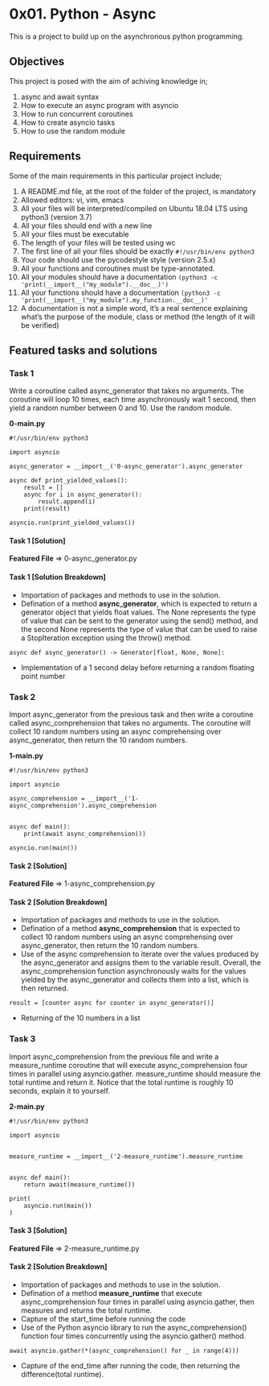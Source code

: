 # 0x01. Python - Async
This is a project to build up on the asynchronous python programming.

## Objectives
This project is posed with the aim of achiving knowledge in;
1. async and await syntax
2. How to execute an async program with asyncio
3. How to run concurrent coroutines
4. How to create asyncio tasks
5. How to use the random module

## Requirements
Some of the main requirements in this particular project include;
1. A README.md file, at the root of the folder of the project, is mandatory
2. Allowed editors: vi, vim, emacs
3. All your files will be interpreted/compiled on Ubuntu 18.04 LTS using python3 (version 3.7)
4. All your files should end with a new line
5. All your files must be executable
6. The length of your files will be tested using wc
7. The first line of all your files should be exactly `#!/usr/bin/env python3`
8. Your code should use the pycodestyle style (version 2.5.x)
9. All your functions and coroutines must be type-annotated.
10. All your modules should have a documentation `(python3 -c 'print(__import__("my_module").__doc__)')`
11. All your functions should have a documentation `(python3 -c 'print(__import__("my_module").my_function.__doc__)'`
12. A documentation is not a simple word, it’s a real sentence explaining what’s the purpose of the module, class or method (the length of it will be verified)

## Featured tasks and solutions
### Task 1
Write a coroutine called async_generator that takes no arguments. The coroutine will loop 10 times, each time asynchronously wait 1 second, then yield a random number between 0 and 10. Use the random module.  
  
  
**0-main.py**  

```
#!/usr/bin/env python3

import asyncio

async_generator = __import__('0-async_generator').async_generator

async def print_yielded_values():
    result = []
    async for i in async_generator():
        result.append(i)
    print(result)

asyncio.run(print_yielded_values())
```
#### Task 1 [Solution]
**Featured File** => 0-async_generator.py

#### Task 1 [Solution Breakdown]
- Importation of packages and methods to use in the solution.
- Defination of a method **async_generator**, which is expected to return a generator object that yields float values. The None represents the type of value that can be sent to the generator using the send() method, and the second None represents the type of value that can be used to raise a StopIteration exception using the throw() method.  
```
async def async_generator() -> Generator[float, None, None]:
```
- Implementation of a 1 second delay before returning a random floating point number

### Task 2
Import async_generator from the previous task and then write a coroutine called async_comprehension that takes no arguments. The coroutine will collect 10 random numbers using an async comprehensing over async_generator, then return the 10 random numbers.


**1-main.py**

```
#!/usr/bin/env python3

import asyncio

async_comprehension = __import__('1-async_comprehension').async_comprehension


async def main():
    print(await async_comprehension())

asyncio.run(main())
```
#### Task 2 [Solution]
**Featured File** => 1-async_comprehension.py

#### Task 2 [Solution Breakdown]
- Importation of packages and methods to use in the solution.
- Defination of a method **async_comprehension** that is expected to collect 10 random numbers using an async comprehensing over async_generator, then return the 10 random numbers.
- Use of the async comprehension to iterate over the values produced by the async_generator and assigns them to the variable result. Overall, the async_comprehension function asynchronously waits for the values yielded by the async_generator and collects them into a list, which is then returned.
```
result = [counter async for counter in async_generator()]
```
- Returning of the 10 numbers in a list

### Task 3
Import async_comprehension from the previous file and write a measure_runtime coroutine that will execute async_comprehension four times in parallel using asyncio.gather. measure_runtime should measure the total runtime and return it. Notice that the total runtime is roughly 10 seconds, explain it to yourself.  


**2-main.py**

```
#!/usr/bin/env python3

import asyncio


measure_runtime = __import__('2-measure_runtime').measure_runtime


async def main():
    return await(measure_runtime())

print(
    asyncio.run(main())
)
```
#### Task 3 [Solution]
**Featured File** => 2-measure_runtime.py

#### Task 2 [Solution Breakdown]
- Importation of packages and methods to use in the solution.
- Defination of a method **measure_runtime** that  execute async_comprehension four times in parallel using asyncio.gather, then measures and returns the total runtime.
- Capture of the start_time before running the code
- Use of the Python asyncio library to run the async_comprehension() function four times concurrently using the asyncio.gather() method.
```
await asyncio.gather(*(async_comprehension() for _ in range(4)))
```
- Capture of the end_time after running the code, then returning the difference(total runtime).
